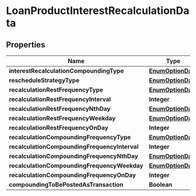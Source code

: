 

# LoanProductInterestRecalculationData

## Properties

Name | Type | Description | Notes
------------ | ------------- | ------------- | -------------
**interestRecalculationCompoundingType** | [**EnumOptionData**](EnumOptionData.md) |  |  [optional]
**rescheduleStrategyType** | [**EnumOptionData**](EnumOptionData.md) |  |  [optional]
**recalculationRestFrequencyType** | [**EnumOptionData**](EnumOptionData.md) |  |  [optional]
**recalculationRestFrequencyInterval** | **Integer** |  |  [optional]
**recalculationRestFrequencyNthDay** | [**EnumOptionData**](EnumOptionData.md) |  |  [optional]
**recalculationRestFrequencyWeekday** | [**EnumOptionData**](EnumOptionData.md) |  |  [optional]
**recalculationRestFrequencyOnDay** | **Integer** |  |  [optional]
**recalculationCompoundingFrequencyType** | [**EnumOptionData**](EnumOptionData.md) |  |  [optional]
**recalculationCompoundingFrequencyInterval** | **Integer** |  |  [optional]
**recalculationCompoundingFrequencyNthDay** | [**EnumOptionData**](EnumOptionData.md) |  |  [optional]
**recalculationCompoundingFrequencyWeekday** | [**EnumOptionData**](EnumOptionData.md) |  |  [optional]
**recalculationCompoundingFrequencyOnDay** | **Integer** |  |  [optional]
**compoundingToBePostedAsTransaction** | **Boolean** |  |  [optional]



